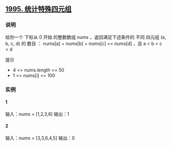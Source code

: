 ## [1995. 统计特殊四元组](https://leetcode-cn.com/problems/count-special-quadruplets/)

### 说明
给你一个 下标从 0 开始 的整数数组 nums ，返回满足下述条件的 不同 四元组 (a, b, c, d) 的 数目 ：
nums[a] + nums[b] + nums[c] == nums[d] ，且
a < b < c < d

提示
* 4 <= nums.length <= 50
* 1 <= nums[i] <= 100

### 实例
#### 1
输入：nums = [1,2,3,6]
输出：1

#### 2
输入：nums = [3,3,6,4,5]
输出：0